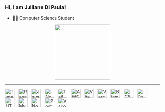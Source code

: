 ### Hi, I am Julliane Di Paula!

- 👩‍💻 Computer Science Student
<div align="center">
  <a href="https://github.com/jullianedipaula">
  <img height="180em" src="https://github-readme-stats.vercel.app/api?username=jullianedipaula&show_icons=true&theme=tokyonight&include_all_commits=true&/>
  <img height="180em" src="https://github-readme-stats.vercel.app/api/top-langs/?username=jullianedipaula&layout=compact&langs_count=7&theme=cobalt"/>
</div>

---

<img 
    align="left" 
    alt="TypeScript"
    title="TypeScript" 
    width="30px" 
    style="padding-right: 10px;" 
  src="https://cdn.jsdelivr.net/gh/devicons/devicon@latest/icons/typescript/typescript-original.svg" 
  />

<img 
  align="left" 
    alt="React"
    title="React" 
    width="30px" 
    style="padding-right: 10px;" 
  src="https://cdn.jsdelivr.net/gh/devicons/devicon@latest/icons/react/react-original.svg" 
  />

<img 
  align="left" 
    alt="JavaScript"
    title="JavaScript" 
    width="30px" 
    style="padding-right: 10px;" 
  src="https://cdn.jsdelivr.net/gh/devicons/devicon@latest/icons/javascript/javascript-original.svg" 
  />

<img 
  align="left" 
    alt="Nextjs"
    title="Nextjs" 
    width="30px" 
    style="padding-right: 10px;" 
  src="https://cdn.jsdelivr.net/gh/devicons/devicon@latest/icons/nextjs/nextjs-original.svg" 
  />

<img 
  align="left" 
    alt="TailwindCSS"
    title="TailwindCSS" 
    width="30px" 
    style="padding-right: 10px;" 
  src="https://cdn.jsdelivr.net/gh/devicons/devicon@latest/icons/tailwindcss/tailwindcss-original.svg" 
  />

<img 
    align="left" 
    alt="AWS"
    title="AWS" 
    width="30px" 
    style="padding-right: 10px;"
    src="https://cdn.jsdelivr.net/gh/devicons/devicon@latest/icons/amazonwebservices/amazonwebservices-original-wordmark.svg" 
  />

<img 
    align="left" 
    alt="Vite"
    title="Vite" 
    width="30px" 
    style="padding-right: 10px;" 
  src="https://cdn.jsdelivr.net/gh/devicons/devicon@latest/icons/vitejs/vitejs-original.svg" 
  />

<img 
    align="left" 
    alt="Vercel"
    title="Vercel" 
    width="30px" 
    style="padding-right: 10px;" 
  src="https://cdn.jsdelivr.net/gh/devicons/devicon@latest/icons/vercel/vercel-original.svg" 
  />

<img 
  align="left" 
    alt="Biome"
    title="Biome" 
    width="30px" 
    style="padding-right: 10px;"
    src="https://cdn.jsdelivr.net/gh/devicons/devicon@latest/icons/biome/biome-original.svg"
  />

<img 
  align="left" 
    alt="CSS3"
    title="CSS3" 
    width="30px" 
    style="padding-right: 10px;" 
  src="https://cdn.jsdelivr.net/gh/devicons/devicon@latest/icons/css3/css3-original.svg" 
  />

<img 
  align="left" 
    alt="Docker"
    title="Docker" 
    width="30px" 
    style="padding-right: 10px;" 
  src="https://cdn.jsdelivr.net/gh/devicons/devicon@latest/icons/docker/docker-original.svg" 
  />

<img 
  align="left" 
    alt="HTML"
    title="HTML" 
    width="30px" 
    style="padding-right: 10px;" 
  src="https://cdn.jsdelivr.net/gh/devicons/devicon@latest/icons/html5/html5-original.svg" 
  />

<img 
  align="left" 
    alt="MySQL"
    title="MySQL" 
    width="30px" 
    style="padding-right: 10px;" 
  src="https://cdn.jsdelivr.net/gh/devicons/devicon@latest/icons/mysql/mysql-original.svg" 
  />

<img 
  align="left" 
    alt="Nodejs"
    title="Nodejs" 
    width="30px" 
    style="padding-right: 10px;" 
  src="https://cdn.jsdelivr.net/gh/devicons/devicon@latest/icons/nodejs/nodejs-original.svg" 
  />

<img 
  align="left" 
    alt="PostgreSQL"
    title="PostgreSQL" 
    width="30px" 
    style="padding-right: 10px;" 
  src="https://cdn.jsdelivr.net/gh/devicons/devicon@latest/icons/postgresql/postgresql-plain.svg"
  />

<img 
    align="left" 
    alt="Vscode"
    title="Vscode" 
    width="30px" 
    style="padding-right: 10px;" 
  src="https://cdn.jsdelivr.net/gh/devicons/devicon@latest/icons/vscode/vscode-original.svg" 
  />
